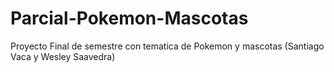 # Parcial-Pokemon-Mascotas
Proyecto Final de semestre con tematica de Pokemon y mascotas (Santiago Vaca y Wesley Saavedra)
